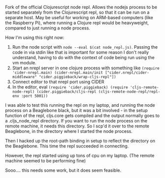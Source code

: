 Fork of the official Clojurescript node repl. Allows the nodejs process to be started separately from the Clojurescript repl, so that it can be run on a separate host.
May be useful for working on ARM-based computers (like the Raspberry Pi), where running a Clojure repl would be heavyweight, compared to just running a node process.

How I'm using this right now:
1. Run the node script with `node --eval $(cat node_repl.js)`. Passing the code in via stdin like that is important for some reason I don't really understand, having to do with the context of code being run using the vm module.
2. Start an nrepl server in one clojure process with something like `(require 'cider-nrepl.main) (cider-nrepl.main/init ["cider.nrepl/cider-middleware" "cider.piggieback/wrap-cljs-repl"])`
3. Connect editor to that nrepl port using CIDER
4. In the editor, eval `(require 'cider.piggieback) (require 'cljs-remote-node-repl) (cider.piggieback/cljs-repl (cljs-remote-node-repl/repl-env :port 5001))`

I was able to test this running the repl on my laptop, and running the node process on a Beaglebone black, but it was a bit involved - in the setup function of the repl, cljs.core gets compiled and the output normally goes to a .cljs_node_repl directory. If you want to run the node process on the remote machine, it needs this directory. So I scp'd it over to the remote Beaglebone, in the directory where I started the node process.

Then I hacked up the root-path binding in setup to reflect the directory on the Beaglebone. This time the repl succeeded in connecting.

However, the repl started using up tons of cpu on my laptop. (The remote machine seemed to be performing fine)

Sooo.... this needs some work, but it does seem feasible.
